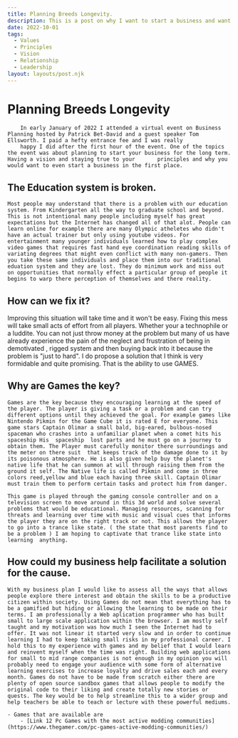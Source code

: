 ```yaml
---
title: Planning Breeds Longevity.
description: This is a post on why I want to start a business and want to prepare for success.
date: 2022-10-01
tags:
  - Values
  - Principles
  - Vision
  - Relationship
  - Leadership
layout: layouts/post.njk
---
```

# Planning Breeds Longevity

        In early January of 2022 I attended a virtual event on Business Planning hosted by Patrick Bet-David and a guest speaker Tom Ellsworth. I paid a hefty entrance fee and I was really
        happy I did after the first hour of the event. One of the topics the event was about planning to start your business for the long term. Having a vision and staying true to your       principles and why you would want to even start a business in the first place. 


## The Education system is broken.


    Most people may understand that there is a problem with our education system. From Kindergarten all the way to graduate school and beyond. This is not intentional many people including myself has great expectations but the Internet has changed all of that alot. People can learn online for example there are many Olympic atheletes who didn't have an actual trainer but only using youtube videos. For entertainment many younger individuals learned how to play complex video games that requires fast hand eye coordination reading skills of variating degrees that might even conflict with many non-gamers. Then you take these same individuals and place them into our traditional eduation system and they are lost. They do minimum work and miss out on opportunities that normally effect a particular group of people it begins to warp there perception of themselves and there reality.


## How can we fix it?


  Improving this situation will take time and it won't be easy. Fixing this mess will take small acts of effort from all players. Whether your a technophile or a luddite. You can not just throw money at the problem but many of us have already experience the pain of the neglect and frustration of being in demotivated , rigged system and then buying back into it because the problem is "just to hard". 
I do propose a solution that I think is very formidable and quite promising. That is the ability to use GAMES. 

## Why are Games the key?


    Games are the key because they encouraging learning at the speed of the player. The player is giving a task or a problem and can try different options until they achieved the goal. For example games like Nintendo Pikmin for the Game Cube it is rated E for everyone. This game stars Captain Olimar a small bald, big-eared, bulbous-nosed spaceman who crashes into a unfamiliar planet when a comet hits his spaceship His  spaceship  lost parts and he must go on a journey to obtain them. The Player must carefully monitor there surroundings and the meter on there suit  that keeps track of the damage done to it by its poisonous atmosphere. He is also given help buy the planet's native life that he can summon at will through raising them from the ground it self. The Native life is called Pikmin and come in three colors reed,yellow and blue each having three skill. Captain Olimar must train them to perform certain tasks and protect him from danger. 

    This game is played through the gaming console controller and on a television screen to move around in this 3d world and solve several problems that would be educational. Managing resources, scanning for threats and learning over time with music and visual cues that informs the player they are on the right track or not. This allows the player to go into a trance like state. ( the state that most parents find to be a problem ) I am hoping to captivate that trance like state into learning  anything.

## How could my business help facilitate a solution for the cause.

    With my business plan I would like to assess all the ways that allows people explore there interest and obtain the skills to be a productive citizen within society. Using Games do not mean that everything has to be a gamified but hiding or allowing the learning to be made on their terms. I am professionally a Web aplication programmer who has built small to large scale application within the browser. I am mostly self taught and my motivation was how much I seen the Internet had to offer. It was not linear it started very slow and in order to continue learning I had to keep taking small risks in my professional career. I hold this to my experience with games and my belief that I would learn and reinvent myself when the time was right. Building web applications for small to mid range companies is not enough in my opinion you will probably need to engage your audience with some form of alternative learning exercises to increase loyalty and drive sales each and every month. Games do not have to be made from scratch either there are plenty of open source sandbox games that allows people to modify the original code to their liking and create totally new stories or quests. The key would be to help streamline this to a wider group and help teachers be able to teach or lecture with these powerful mediums.

    - Games that are available are
        - [Link 12 Pc Games with the most active modding communities](https://www.thegamer.com/pc-games-active-modding-communities/)



